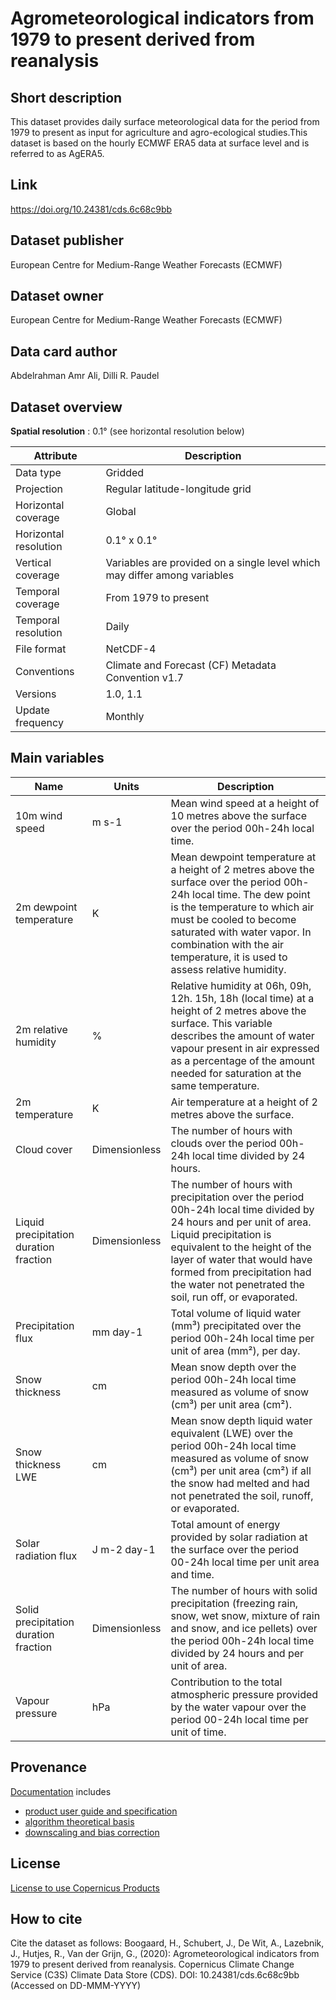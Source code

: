 # Agrometeorological indicators from 1979 to present derived from reanalysis

## Short description
This dataset provides daily surface meteorological data for the period from 1979 to present as input for agriculture and agro-ecological studies.This dataset is based on the hourly ECMWF ERA5 data at surface level and is referred to as AgERA5.

## Link
https://doi.org/10.24381/cds.6c68c9bb

## Dataset publisher
European Centre for Medium-Range Weather Forecasts (ECMWF)

## Dataset owner
European Centre for Medium-Range Weather Forecasts (ECMWF)

## Data card author
Abdelrahman Amr Ali, Dilli R. Paudel

## Dataset overview

**Spatial resolution** : 0.1° (see horizontal resolution below)

| Attribute                | Description                                          |
|--------------------------|------------------------------------------------------|
| Data type                | Gridded                                              |
| Projection               | Regular latitude-longitude grid                      |
| Horizontal coverage      | Global                                               |
| Horizontal resolution    | 0.1° x 0.1°                                          |
| Vertical coverage        | Variables are provided on a single level which may differ among variables |
| Temporal coverage        | From 1979 to present                                 |
| Temporal resolution      | Daily                                                |
| File format              | NetCDF-4                                             |
| Conventions              | Climate and Forecast (CF) Metadata Convention v1.7   |
| Versions                 | 1.0, 1.1                                             |
| Update frequency         | Monthly                                              |

## Main variables

| Name                                 | Units         | Description |
|--------------------------------------|---------------|-------------|
| 10m wind speed                       | m s-1         | Mean wind speed at a height of 10 metres above the surface over the period 00h-24h local time. |
| 2m dewpoint temperature              | K             | Mean dewpoint temperature at a height of 2 metres above the surface over the period 00h-24h local time. The dew point is the temperature to which air must be cooled to become saturated with water vapor. In combination with the air temperature, it is used to assess relative humidity. |
| 2m relative humidity                 | %             | Relative humidity at 06h, 09h, 12h. 15h, 18h (local time) at a height of 2 metres above the surface. This variable describes the amount of water vapour present in air expressed as a percentage of the amount needed for saturation at the same temperature. |
| 2m temperature                       | K             | Air temperature at a height of 2 metres above the surface. |
| Cloud cover                          | Dimensionless | The number of hours with clouds over the period 00h-24h local time divided by 24 hours. |
| Liquid precipitation duration fraction | Dimensionless | The number of hours with precipitation over the period 00h-24h local time divided by 24 hours and per unit of area. Liquid precipitation is equivalent to the height of the layer of water that would have formed from precipitation had the water not penetrated the soil, run off, or evaporated. |
| Precipitation flux                   | mm day-1      | Total volume of liquid water (mm³) precipitated over the period 00h-24h local time per unit of area (mm²), per day. |
| Snow thickness                       | cm            | Mean snow depth over the period 00h-24h local time measured as volume of snow (cm³) per unit area (cm²). |
| Snow thickness LWE                   | cm            | Mean snow depth liquid water equivalent (LWE) over the period 00h-24h local time measured as volume of snow (cm³) per unit area (cm²) if all the snow had melted and had not penetrated the soil, runoff, or evaporated. |
| Solar radiation flux                 | J m-2 day-1   | Total amount of energy provided by solar radiation at the surface over the period 00-24h local time per unit area and time. |
| Solid precipitation duration fraction | Dimensionless | The number of hours with solid precipitation (freezing rain, snow, wet snow, mixture of rain and snow, and ice pellets) over the period 00h-24h local time divided by 24 hours and per unit of area. |
| Vapour pressure                      | hPa           | Contribution to the total atmospheric pressure provided by the water vapour over the period 00-24h local time per unit of time. |

## Provenance
[Documentation](https://cds.climate.copernicus.eu/cdsapp#!/dataset/10.24381/cds.6c68c9bb?tab=doc) includes
* [product user guide and specification](https://confluence.ecmwf.int/x/3FmaE)
* [algorithm theoretical basis](https://confluence.ecmwf.int/x/yFmaE)
* [downscaling and bias correction](https://confluence.ecmwf.int/x/4lmaE)

## License
[License to use Copernicus Products](https://cds.climate.copernicus.eu/api/v2/terms/static/licence-to-use-copernicus-products.pdf)

## How to cite
Cite the dataset as follows:
Boogaard, H., Schubert, J., De Wit, A., Lazebnik, J., Hutjes, R., Van der Grijn, G., (2020): Agrometeorological indicators from 1979 to present derived from reanalysis. Copernicus Climate Change Service (C3S) Climate Data Store (CDS). DOI: 10.24381/cds.6c68c9bb (Accessed on DD-MMM-YYYY)
